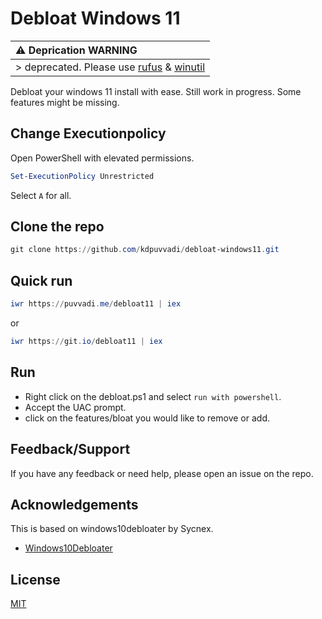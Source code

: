 
# Debloat Windows 11

| :warning: Deprication WARNING |
|:----------------------------|
| > deprecated. Please use [rufus](https://github.com/pbatard/rufus) & [winutil](https://github.com/christitustech/winutil) |

Debloat your windows 11 install with ease.
Still work in progress. Some features might be missing.

## Change Executionpolicy

Open PowerShell with elevated permissions.

```powershell
Set-ExecutionPolicy Unrestricted
```

Select `A` for all.

## Clone the repo

```Powershell
git clone https://github.com/kdpuvvadi/debloat-windows11.git

```

## Quick run

```powershell
iwr https://puvvadi.me/debloat11 | iex
```

or

```powershell
iwr https://git.io/debloat11 | iex
```

## Run

- Right click on the debloat.ps1 and select `run with powershell`.
- Accept the UAC prompt.
- click on the features/bloat you would like to remove or add.

## Feedback/Support

If you have any feedback or need help, please open an issue on the repo.

## Acknowledgements

This is based on windows10debloater by Sycnex.

- [Windows10Debloater](https://github.com/Sycnex/Windows10Debloater)

## License

[MIT](https://choosealicense.com/licenses/mit/)
